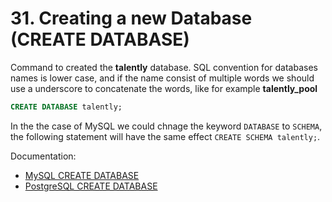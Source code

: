 # 31. Creating a new Database (CREATE DATABASE)

Command to created the **talently** database. SQL convention for databases names is lower case, and if the name consist of multiple words we should use a underscore to concatenate the words, like for example **talently_pool**

```sql
CREATE DATABASE talently;
```

In the the case of MySQL we could chnage the keyword `DATABASE` to `SCHEMA`, the following statement will have the same effect `CREATE SCHEMA talently;`.

Documentation:

- [MySQL CREATE DATABASE](https://dev.mysql.com/doc/refman/8.0/en/create-database.html)
- [PostgreSQL CREATE DATABASE](https://www.postgresql.org/docs/current/sql-createdatabase.html)
